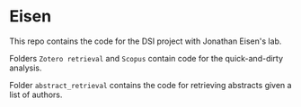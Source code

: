# Eisen
This repo contains the code for the DSI project with Jonathan Eisen's lab.  

Folders `Zotero retrieval` and `Scopus` contain code for the quick-and-dirty analysis.  

Folder `abstract_retrieval` contains the code for retrieving abstracts given a list of authors.  
